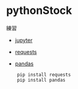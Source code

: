# pythonStock
練習


* [jupyter](https://jupyter.org/)


* [requests](https://pypi.org/project/requests/2.7.0/)
* [pandas](https://pandas.pydata.org/) 



```
    pip install requests
    pip install pandas
```
